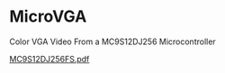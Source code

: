 # MicroVGA

Color VGA Video From a MC9S12DJ256 Microcontroller

[MC9S12DJ256FS.pdf](http://www.nxp.com/assets/documents/data/en/fact-sheets/MC9S12DJ256FS.pdf)


